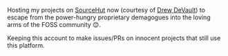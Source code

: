 Hosting my projects on [SourceHut](https://sr.ht/~liliace/) now
(courtesy of [Drew DeVault](https://drewdevault.com/))
to escape from the power-hungry proprietary demagogues
into the loving arms of the FOSS community 😊.

Keeping this account to make issues/PRs on innocent projects
that still use this platform.
